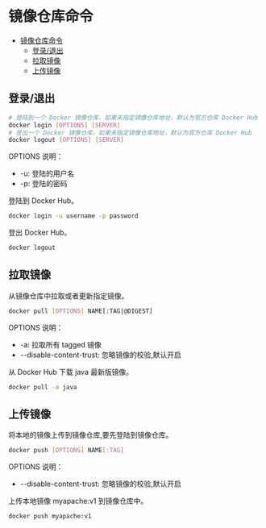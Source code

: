 # 镜像仓库命令

- [镜像仓库命令](#%e9%95%9c%e5%83%8f%e4%bb%93%e5%ba%93%e5%91%bd%e4%bb%a4)
  - [登录/退出](#%e7%99%bb%e5%bd%95%e9%80%80%e5%87%ba)
  - [拉取镜像](#%e6%8b%89%e5%8f%96%e9%95%9c%e5%83%8f)
  - [上传镜像](#%e4%b8%8a%e4%bc%a0%e9%95%9c%e5%83%8f)

## 登录/退出

```sh
# 登陆到一个 Docker 镜像仓库，如果未指定镜像仓库地址，默认为官方仓库 Docker Hub
docker login [OPTIONS] [SERVER]
# 登出一个 Docker 镜像仓库，如果未指定镜像仓库地址，默认为官方仓库 Docker Hub
docker logout [OPTIONS] [SERVER]
```

OPTIONS 说明：

- -u: 登陆的用户名
- -p: 登陆的密码

登陆到 Docker Hub。

```sh
docker login -u username -p password
```

登出 Docker Hub。

```sh
docker logout
```

## 拉取镜像

从镜像仓库中拉取或者更新指定镜像。

```sh
docker pull [OPTIONS] NAME[:TAG|@DIGEST]
```

OPTIONS 说明：

- -a: 拉取所有 tagged 镜像
- --disable-content-trust: 忽略镜像的校验,默认开启

从 Docker Hub 下载 java 最新版镜像。

```sh
docker pull -a java
```

## 上传镜像

将本地的镜像上传到镜像仓库,要先登陆到镜像仓库。

```sh
docker push [OPTIONS] NAME[:TAG]
```

OPTIONS 说明：

- --disable-content-trust: 忽略镜像的校验,默认开启

上传本地镜像 myapache:v1 到镜像仓库中。

```sh
docker push myapache:v1
```
